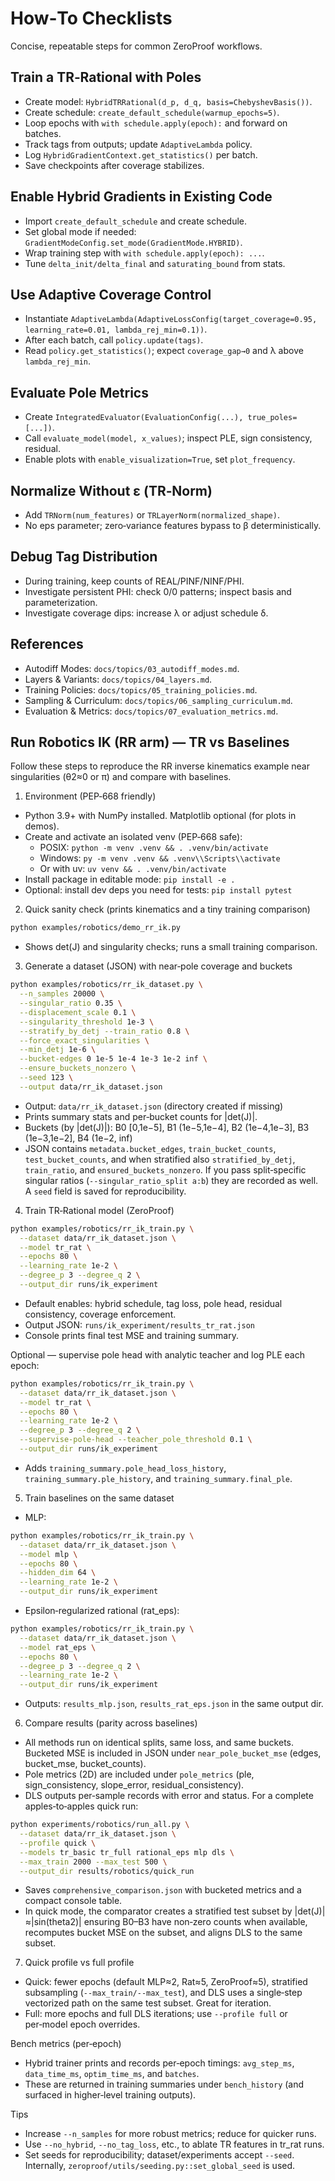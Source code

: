 # How‑To Checklists

Concise, repeatable steps for common ZeroProof workflows.

## Train a TR‑Rational with Poles
- Create model: `HybridTRRational(d_p, d_q, basis=ChebyshevBasis())`.
- Create schedule: `create_default_schedule(warmup_epochs=5)`.
- Loop epochs with `with schedule.apply(epoch):` and forward on batches.
- Track tags from outputs; update `AdaptiveLambda` policy.
- Log `HybridGradientContext.get_statistics()` per batch.
- Save checkpoints after coverage stabilizes.

## Enable Hybrid Gradients in Existing Code
- Import `create_default_schedule` and create schedule.
- Set global mode if needed: `GradientModeConfig.set_mode(GradientMode.HYBRID)`.
- Wrap training step with `with schedule.apply(epoch): ...`.
- Tune `delta_init/delta_final` and `saturating_bound` from stats.

## Use Adaptive Coverage Control
- Instantiate `AdaptiveLambda(AdaptiveLossConfig(target_coverage=0.95, learning_rate=0.01, lambda_rej_min=0.1))`.
- After each batch, call `policy.update(tags)`.
- Read `policy.get_statistics()`; expect `coverage_gap→0` and λ above `lambda_rej_min`.

## Evaluate Pole Metrics
- Create `IntegratedEvaluator(EvaluationConfig(...), true_poles=[...])`.
- Call `evaluate_model(model, x_values)`; inspect PLE, sign consistency, residual.
- Enable plots with `enable_visualization=True`, set `plot_frequency`.

## Normalize Without ε (TR‑Norm)
- Add `TRNorm(num_features)` or `TRLayerNorm(normalized_shape)`.
- No eps parameter; zero‑variance features bypass to β deterministically.

## Debug Tag Distribution
- During training, keep counts of REAL/PINF/NINF/PHI.
- Investigate persistent PHI: check 0/0 patterns; inspect basis and parameterization.
- Investigate coverage dips: increase λ or adjust schedule δ.

## References
- Autodiff Modes: `docs/topics/03_autodiff_modes.md`.
- Layers & Variants: `docs/topics/04_layers.md`.
- Training Policies: `docs/topics/05_training_policies.md`.
- Sampling & Curriculum: `docs/topics/06_sampling_curriculum.md`.
- Evaluation & Metrics: `docs/topics/07_evaluation_metrics.md`.

## Run Robotics IK (RR arm) — TR vs Baselines

Follow these steps to reproduce the RR inverse kinematics example near singularities (θ2≈0 or π) and compare with baselines.

1) Environment (PEP‑668 friendly)
- Python 3.9+ with NumPy installed. Matplotlib optional (for plots in demos).
- Create and activate an isolated venv (PEP‑668 safe):
  - POSIX: `python -m venv .venv && . .venv/bin/activate`
  - Windows: `py -m venv .venv && .venv\\Scripts\\activate`
  - Or with uv: `uv venv && . .venv/bin/activate`
- Install package in editable mode: `pip install -e .`
- Optional: install dev deps you need for tests: `pip install pytest`

2) Quick sanity check (prints kinematics and a tiny training comparison)
```bash
python examples/robotics/demo_rr_ik.py
```
- Shows det(J) and singularity checks; runs a small training comparison.

3) Generate a dataset (JSON) with near‑pole coverage and buckets
```bash
python examples/robotics/rr_ik_dataset.py \
  --n_samples 20000 \
  --singular_ratio 0.35 \
  --displacement_scale 0.1 \
  --singularity_threshold 1e-3 \
  --stratify_by_detj --train_ratio 0.8 \
  --force_exact_singularities \
  --min_detj 1e-6 \
  --bucket-edges 0 1e-5 1e-4 1e-3 1e-2 inf \
  --ensure_buckets_nonzero \
  --seed 123 \
  --output data/rr_ik_dataset.json
```
- Output: `data/rr_ik_dataset.json` (directory created if missing)
- Prints summary stats and per‑bucket counts for |det(J)|.
- Buckets (by |det(J)|): B0 [0,1e−5], B1 (1e−5,1e−4], B2 (1e−4,1e−3], B3 (1e−3,1e−2], B4 (1e−2, inf)
- JSON contains `metadata.bucket_edges`, `train_bucket_counts`, `test_bucket_counts`, and when stratified also
  `stratified_by_detj`, `train_ratio`, and `ensured_buckets_nonzero`. If you pass split‑specific singular ratios
  (`--singular_ratio_split a:b`) they are recorded as well. A `seed` field is saved for reproducibility.

4) Train TR‑Rational model (ZeroProof)
```bash
python examples/robotics/rr_ik_train.py \
  --dataset data/rr_ik_dataset.json \
  --model tr_rat \
  --epochs 80 \
  --learning_rate 1e-2 \
  --degree_p 3 --degree_q 2 \
  --output_dir runs/ik_experiment
```
- Default enables: hybrid schedule, tag loss, pole head, residual consistency, coverage enforcement.
- Output JSON: `runs/ik_experiment/results_tr_rat.json`
- Console prints final test MSE and training summary.

Optional — supervise pole head with analytic teacher and log PLE each epoch:
```bash
python examples/robotics/rr_ik_train.py \
  --dataset data/rr_ik_dataset.json \
  --model tr_rat \
  --epochs 80 \
  --learning_rate 1e-2 \
  --degree_p 3 --degree_q 2 \
  --supervise-pole-head --teacher_pole_threshold 0.1 \
  --output_dir runs/ik_experiment
```
- Adds `training_summary.pole_head_loss_history`, `training_summary.ple_history`, and `training_summary.final_ple`.

5) Train baselines on the same dataset
- MLP:
```bash
python examples/robotics/rr_ik_train.py \
  --dataset data/rr_ik_dataset.json \
  --model mlp \
  --epochs 80 \
  --hidden_dim 64 \
  --learning_rate 1e-2 \
  --output_dir runs/ik_experiment
```
- Epsilon‑regularized rational (rat_eps):
```bash
python examples/robotics/rr_ik_train.py \
  --dataset data/rr_ik_dataset.json \
  --model rat_eps \
  --epochs 80 \
  --degree_p 3 --degree_q 2 \
  --learning_rate 1e-2 \
  --output_dir runs/ik_experiment
```
- Outputs: `results_mlp.json`, `results_rat_eps.json` in the same output dir.

6) Compare results (parity across baselines)
- All methods run on identical splits, same loss, and same buckets. Bucketed MSE is included in JSON under `near_pole_bucket_mse` (edges, bucket_mse, bucket_counts).
- Pole metrics (2D) are included under `pole_metrics` (ple, sign_consistency, slope_error, residual_consistency).
- DLS outputs per‑sample records with error and status.
For a complete apples‑to‑apples quick run:
```bash
python experiments/robotics/run_all.py \
  --dataset data/rr_ik_dataset.json \
  --profile quick \
  --models tr_basic tr_full rational_eps mlp dls \
  --max_train 2000 --max_test 500 \
  --output_dir results/robotics/quick_run
```
- Saves `comprehensive_comparison.json` with bucketed metrics and a compact console table.
 - In quick mode, the comparator creates a stratified test subset by |det(J)|≈|sin(theta2)| ensuring B0–B3 have
   non‑zero counts when available, recomputes bucket MSE on the subset, and aligns DLS to the same subset.

7) Quick profile vs full profile
- Quick: fewer epochs (default MLP≈2, Rat≈5, ZeroProof≈5), stratified subsampling (`--max_train/--max_test`), and DLS uses a
  single‑step vectorized path on the same test subset. Great for iteration.
- Full: more epochs and full DLS iterations; use `--profile full` or per‑model epoch overrides.

Bench metrics (per‑epoch)
- Hybrid trainer prints and records per‑epoch timings: `avg_step_ms`, `data_time_ms`, `optim_time_ms`, and `batches`.
- These are returned in training summaries under `bench_history` (and surfaced in higher‑level training outputs).

Tips
- Increase `--n_samples` for more robust metrics; reduce for quicker runs.
- Use `--no_hybrid`, `--no_tag_loss`, etc., to ablate TR features in tr_rat runs.
- Set seeds for reproducibility; dataset/experiments accept `--seed`. Internally, `zeroproof/utils/seeding.py::set_global_seed` is used.
